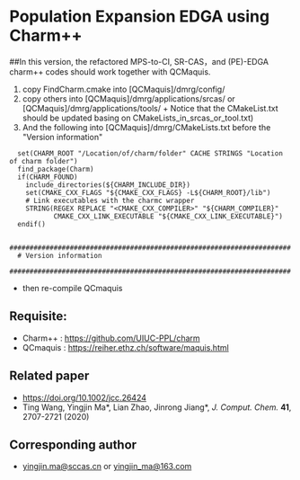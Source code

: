 # Population Expansion EDGA using Charm++ 

##In this version, the refactored MPS-to-CI, SR-CAS，and (PE)-EDGA charm++ codes should work together with QCMaquis.

   1. copy FindCharm.cmake  into    [QCMaquis]/dmrg/config/
   2. copy others           into    [QCMaquis]/dmrg/applications/srcas/ or [QCMaquis]/dmrg/applications/tools/
     + Notice that the CMakeList.txt should be updated basing on CMakeLists_in_srcas_or_tool.txt)
   3. And the following into [QCMaquis]/dmrg/CMakeLists.txt before the "Version information"

```
  set(CHARM_ROOT "/Location/of/charm/folder" CACHE STRINGS "Location of charm folder")
  find_package(Charm)
  if(CHARM_FOUND)
    include_directories(${CHARM_INCLUDE_DIR})
    set(CMAKE_CXX_FLAGS "${CMAKE_CXX_FLAGS} -L${CHARM_ROOT}/lib")
    # Link executables with the charmc wrapper
    STRING(REGEX REPLACE "<CMAKE_CXX_COMPILER>" "${CHARM_COMPILER}"
           CMAKE_CXX_LINK_EXECUTABLE "${CMAKE_CXX_LINK_EXECUTABLE}")
  endif()

  ######################################################################
  # Version information
  ######################################################################
```
   + then re-compile QCmaquis

## Requisite:

  + Charm++  : https://github.com/UIUC-PPL/charm
  + QCmaquis : https://reiher.ethz.ch/software/maquis.html

## Related paper
  + https://doi.org/10.1002/jcc.26424
  + Ting Wang, Yingjin Ma*, Lian Zhao, Jinrong Jiang*, *J. Comput. Chem.* **41**, 2707-2721 (2020)

## Corresponding author
  + yingjin.ma@sccas.cn or yingjin_ma@163.com
